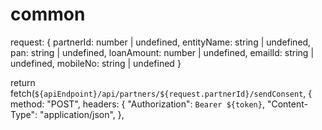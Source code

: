 # common
 request: { 
    partnerId: number | undefined,
    entityName: string | undefined,
    pan: string | undefined,
    loanAmount: number | undefined,
    emailId: string | undefined,
    mobileNo: string | undefined
  }


 return fetch(`${apiEndpoint}/api/partners/${request.partnerId}/sendConsent`, {
      method: "POST",
      headers: {
        "Authorization": `Bearer ${token}`,
        "Content-Type": "application/json",
      },
